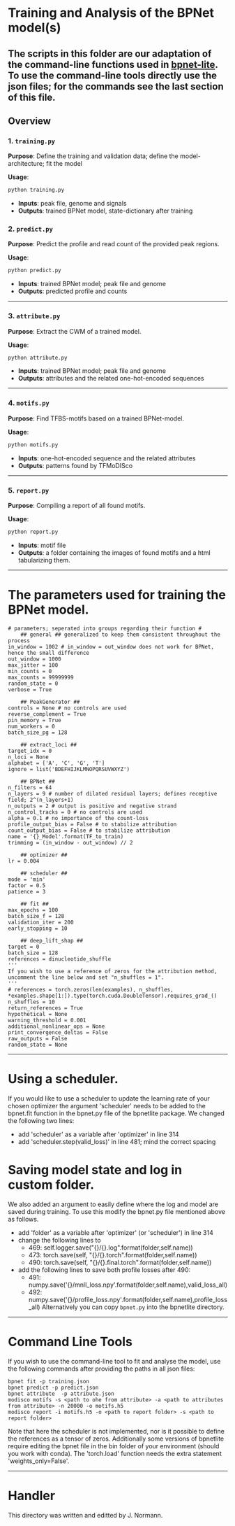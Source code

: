 # Training and Analysis of the BPNet model(s)
The scripts in this folder are our adaptation of the command-line functions used in [bpnet-lite](https://github.com/jmschrei/bpnet-lite).
To use the command-line tools directly use the json files; for the commands see the last section of this file.
---

## Overview

### 1. `training.py`
**Purpose**: Define the training and validation data; define the model-architecture; fit the model

**Usage**:
```bash
python training.py
```
- **Inputs**: peak file, genome and signals
- **Outputs**: trained BPNet model, state-dictionary after training

### 2. `predict.py`
**Purpose**: Predict the profile and read count of the provided peak regions.

**Usage**:
```bash
python predict.py
```
- **Inputs**: trained BPNet model; peak file and genome
- **Outputs**: predicted profile and counts
---

### 3. `attribute.py`
**Purpose**: Extract the CWM of a trained model.

**Usage**:
```bash
python attribute.py
```
- **Inputs**: trained BPNet model; peak file and genome
- **Outputs**: attributes and the related one-hot-encoded sequences
---

### 4. `motifs.py`
**Purpose**: Find TFBS-motifs based on a trained BPNet-model.

**Usage**:
```bash
python motifs.py
```
- **Inputs**: one-hot-encoded sequence and the related attributes
- **Outputs**: patterns found by TFMoDISco
---

### 5. `report.py`
**Purpose**: Compiling a report of all found motifs.

**Usage**:
```bash
python report.py
```
- **Inputs**: motif file
- **Outputs**: a folder containing the images of found motifs and a html tabularizing them.

---
# The parameters used for training the BPNet model.
```
# parameters; seperated into groups regarding their function #
    ## general ## generalized to keep them consistent throughout the process
in_window = 1002 # in_window = out_window does not work for BPNet, hence the small difference
out_window = 1000
max_jitter = 100
min_counts = 0
max_counts = 99999999
random_state = 0
verbose = True

    ## PeakGenerator ##
controls = None # no controls are used
reverse_complement = True
pin_memory = True
num_workers = 0
batch_size_pg = 128

    ## extract_loci ##
target_idx = 0
n_loci = None
alphabet = ['A', 'C', 'G', 'T']
ignore = list('BDEFHIJKLMNOPQRSUVWXYZ')

    ## BPNet ##
n_filters = 64
n_layers = 9 # number of dilated residual layers; defines receptive field; 2^(n_layers+1)
n_outputs = 2 # output is positive and negative strand
n_control_tracks = 0 # no controls are used
alpha = 0.1 # no importance of the count-loss
profile_output_bias = False # to stabilize attribution
count_output_bias = False # to stabilize attribution
name = '{}_Model'.format(TF_to_train)
trimming = (in_window - out_window) // 2

    ## optimizer ##
lr = 0.004

    ## scheduler ##
mode = 'min'
factor = 0.5
patience = 3

    ## fit ##
max_epochs = 100
batch_size_f = 128
validation_iter = 200
early_stopping = 10

    ## deep_lift_shap ##
target = 0
batch_size = 128
references = dinucleotide_shuffle
'''
If you wish to use a reference of zeros for the attribution method, uncomment the line below and set "n_shuffles = 1".
'''
# references = torch.zeros(len(examples), n_shuffles, *examples.shape[1:]).type(torch.cuda.DoubleTensor).requires_grad_()
n_shuffles = 10
return_references = True
hypothetical = None
warning_threshold = 0.001
additional_nonlinear_ops = None
print_convergence_deltas = False
raw_outputs = False
random_state = None
```
---
# Using a scheduler.
If you would like to use a scheduler to update the learning rate of your chosen optimizer the argument 'scheduler' needs to be added to the bpnet.fit function in the bpnet.py file of the bpnetlite package. We changed the following two lines:
- add 'scheduler' as a variable after 'optimizer' in line 314
- add 'scheduler.step(valid_loss)' in line 481; mind the correct spacing
# Saving model state and log in custom folder.
We also added an argument to easily define where the log and model are saved during training. To use this modify the bpnet.py file mentioned above as follows.
- add 'folder' as a variable after 'optimizer' (or 'scheduler') in line 314
- change the following lines to
	- 469:    self.logger.save("{}/{}.log".format(folder,self.name))
	- 473:    torch.save(self, "{}/{}.torch".format(folder,self.name))
	- 490:    torch.save(self, "{}/{}.final.torch".format(folder,self.name))
- add the following lines to save both profile losses after 490:
	- 491:    numpy.save('{}/mnll_loss.npy'.format(folder,self.name),valid_loss_all)
	- 492:    numpy.save('{}/profile_loss.npy'.format(folder,self.name),profile_loss_all)
Alternatively you can copy `bpnet.py` into the bpnetlite directory. 
---
# Command Line Tools
If you wish to use the command-line tool to fit and analyse the model, use the following commands after providing the paths in all json files:
```
bpnet fit -p training.json
bpnet predict -p predict.json
bpnet attribute  -p attribute.json
modisco motifs -s <path to ohe from attribute> -a <path to attributes from attribute> -n 20000 -o motifs.h5
modisco report -i motifs.h5 -o <path to report folder> -s <path to report folder>
```
Note that here the scheduler is not implemented, nor is it possible to define the references as a tensor of zeros. Additionally some versions of bpnetlite require editing the bpnet file in the bin folder of your environment (should you work with conda). The 'torch.load' function needs the extra statement 'weights_only=False'.

---
# Handler
This directory was written and editted by J. Normann.
